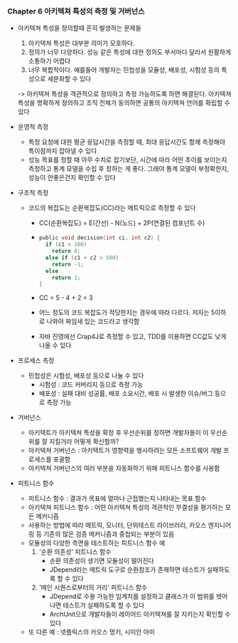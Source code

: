 ### Chapter 6 아키텍쳐 특성의 측정 및 거버넌스

- 아키텍쳐 특성을 정의할때 흔히 발생하는 문제들

  1. 아키텍쳐 특성은 대부분 의미가 모호하다.
  2. 정의가 너무 다양하다. 성능 같은 특성에 대한 정의도 부서마다 달라서 원활하게 소통하기 어렵다
  3. 너무 복합적이다. 예를들어 개발자는 민첩성을 모듈성, 배포성, 시험성 등의 특성으로 세분화할 수 있다

  -> 아키텍쳐 특성을 객관적으로 정의하고 측정 가능하도록 하면 해결된다. 아키텍쳐 특성을 명확하게 정의하고 조직 전체가 동의하면 공통의 아키텍쳐 언어를 확립할 수 있다

- 운영적 측정

  - 특정 요청에 대한 평균 응답시간을 측정할 때, 최대 응답시간도 함께 측정해야 특이점까지 잡아낼 수 있다
  - 성능 목표를 정할 때 아무 수치로 잡기보단, 시간에 따라 어떤 추이를 보이는지 측정하고 통계 모델을 수립 후 정하는 게 좋다. 그래야 통계 모델이 부정확한지, 성능이 안좋은건지 확인할 수 있다

- 구조적 측정

  - 코드의 복잡도는 순환복잡도(CC)라는 메트릭으로 측정할 수 있다

    - CC(순환복잡도) = E(간선) - N(노드) + 2P(연결된 컴포넌트 수)

    - ```c
      public void decision(int ci, int c2) {
        if (c1 < 100)
          return 0;
        else if (c1 + c2 > 500)
          return -1; 
        else
          return 1;
      }
      ```

    - CC = 5 - 4 + 2 = 3

    - 어느 정도의 코드 복잡도가 적당한지는 경우에 따라 다르다. 저자는 5이하로 나와야 짜임새 있는 코드라고 생각함

    - 자바 진영에선 Crap4J로 측정할 수 있고, TDD를 이용하면 CC값도 낮게 나올 수 있다

- 프로세스 측정

  - 민첩성은 시험성, 배포성 등으로 나눌 수 있다
    - 시험성 : 코드 커버리지 등으로 측정 가능
    - 배포성 : 실패 대비 성공률, 배포 소요시간, 배포 시 발생한 이슈/버그 등으로 측정 가능

- 거버넌스

  - 아키텍트가 아키텍쳐 특성을 확정 후 우선순위를 정하면 개발자들이 이 우선순위를 잘 지킬거라 어떻게 확신할까?
  - 아키텍쳐 거버넌스 : 아키텍트가 영향력을 행사하려는 모든 소프트웨어 개발 프로세스를 포괄함
  - 아키텍쳐 거버넌스의 여러 부분을 자동화하기 위해 피트니스 함수를 사용함

- 피트니스 함수

  - 피트니스 함수 : 결과가 목표에 얼마나 근접했는지 나타내는 목표 함수
  - 아키텍쳐 피트니스 함수 : 어떤 아키텍쳐 특성의 객관적인 무결성을 평가하는 모든 메커니즘
  - 사용하는 방법에 따라 메트릭, 모니터, 단위테스트 라이브러리, 카오스 엔지니어링 등 기존의 많은 검증 메커니즘과 중첩되는 부분이 있음
  - 모듈성의 다양한 측면을 테스트하는 피트니스 함수 예
    1. '순환 의존성' 피트니스 함수
       - 순환 의존성이 생기면 모듈성이 떨어진다
       - JDepend라는 메트릭 도구로 순환참조가 존재하면 테스트가 실패하도록 할 수 있다
    2. '메인 시퀀스로부터의 거리' 피트니스 함수
       - JDepend로 수용 가능한 임계치를 설정하고 클래스가 이 범위를 벗어나면 테스트가 실패하도록 할 수 있다
       - ArchUnit으로 개발자들이 레이어드 아키텍쳐를 잘 지키는지 확인할 수 있다
  - 또 다른 예 : 넷플릭스의 카오스 멍키, 시미안 아미
